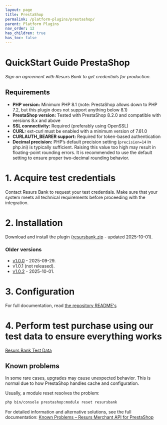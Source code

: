 ```yaml
---
layout: page
title: PrestaShop
permalink: /platform-plugins/prestashop/
parent: Platform Plugins
nav_order: 12
has_children: true
has_toc: false
---
```

# QuickStart Guide PrestaShop

_Sign an agreement with Resurs Bank to get credentials for production._

## Requirements

- **PHP version:** Minimum PHP 8.1 (note: PrestaShop allows down to PHP 7.2, but this plugin does not support anything
  below 8.1)
- **PrestaShop version:** Tested with PrestaShop 8.2.0 and compatible with versions 8.x and above
- **SSL connectivity:** Required (preferably using OpenSSL)
- **CURL:** ext-curl must be enabled with a minimum version of 7.61.0
- **CURLAUTH_BEARER support:** Required for token-based authentication
- **Decimal precision:** PHP’s default precision setting (`precision=14` in php.ini) is typically sufficient. Raising
  this value too high may result in floating-point rounding errors. It is recommended to use the default setting to
  ensure proper two-decimal rounding behavior.

# 1. Acquire test credentials

Contact Resurs Bank to request your test credentials. Make sure that your system meets all technical requirements before
proceeding with the integration.

# 2. Installation

Download and install the plugin ([resursbank.zip](download/resursbank.zip) - updated 2025-10-01).

### Older versions

- [v1.0.0](download/resursbank-1.0.0.zip) - 2025-09-29.
- v1.0.1 (not released).
- [v1.0.2](download/resursbank-1.0.2.zip) - 2025-10-01.

# 3. Configuration

For full documentation, read [the repository README's](https://bitbucket.org/resursbankplugins/psmapi/src/master/)

# 4. Perform test purchase using our test data to ensure everything works

[Resurs Bank Test Data](https://developers.resurs.com/testing/)

## Known problems

In some rare cases, upgrades may cause unexpected behavior. This is normal due to how PrestaShop handles cache and configuration.

Usually, a module reset resolves the problem:

```bash
php bin/console prestashop:module reset resursbank
```

For detailed information and alternative solutions, see the full documentation: [Known Problems – Resurs Merchant API for PrestaShop](https://developers.resurs.com/platform-plugins/prestashop/resurs-merchant-api-for-prestashop#known-problems)
